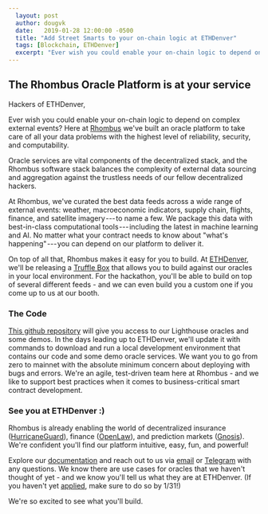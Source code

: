 ```yaml
---
  layout: post
  author: dougvk
  date:   2019-01-28 12:00:00 -0500
  title: "Add Street Smarts to your on-chain logic at ETHDenver"
  tags: [Blockchain, ETHDenver]
  excerpt: "Ever wish you could enable your on-chain logic to depend on complex external events? Here at Rhombus we’ve built an oracle platform to take care of all your data problems with the highest level of reliability, security, and computability."
---
```


The Rhombus Oracle Platform is at your service
----------------------------------------------

Hackers of ETHDenver,

Ever wish you could enable your on-chain logic to depend on complex external events? Here at [Rhombus](https://rhombus.network) we've built an oracle platform to take care of all your data problems with the highest level of reliability, security, and computability.

Oracle services are vital components of the decentralized stack, and the Rhombus software stack balances the complexity of external data sourcing and aggregation against the trustless needs of our fellow decentralized hackers.

At Rhombus, we've curated the best data feeds across a wide range of external events: weather, macroeconomic indicators, supply chain, flights, finance, and satellite imagery --- to name a few. We package this data with best-in-class computational tools --- including the latest in machine learning and AI. No matter what your contract needs to know about "what's happening" --- you can depend on our platform to deliver it.

On top of all that, Rhombus makes it easy for you to build. At [ETHDenver](https://www.ethdenver.com/), we'll be releasing a [Truffle Box](https://truffleframework.com/boxes) that allows you to build against our oracles in your local environment. For the hackathon, you'll be able to build on top of several different feeds - and we can even build you a custom one if you come up to us at our booth.

### The Code

[This github repository](https://github.com/RhombusNetwork/rhombus-public) will give you access to our Lighthouse oracles and some demos. In the days leading up to ETHDenver, we'll update it with commands to download and run a local development environment that contains our code and some demo oracle services. We want you to go from zero to mainnet with the absolute minimum concern about deploying with bugs and errors. We're an agile, test-driven team here at Rhombus - and we like to support best practices when it comes to business-critical smart contract development.

### See you at ETHDenver :)

Rhombus is already enabling the world of decentralized insurance ([HurricaneGuard](http://hurricaneguard.io/)), finance ([OpenLaw](https://media.consensys.net/the-future-of-derivatives-an-end-to-end-legally-enforceable-option-contract-powered-by-ethereum-1c8c50005541)), and prediction markets ([Gnosis](http://gnosis.pm)). We're confident you'll find our platform intuitive, easy, fun, and powerful!

Explore our [documentation](https://docs.rhombus.network) and reach out to us via [email](mailto:hello@rhombus.network) or [Telegram](https://t.me/rhombusnetwork) with any questions. We know there are use cases for oracles that we haven't thought of yet - and we know you'll tell us what they are at ETHDenver. (If you haven't yet [applied](https://www.ethdenver.com/), make sure to do so by 1/31!)

We're so excited to see what you'll build.

